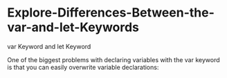 # Explore-Differences-Between-the-var-and-let-Keywords

var Keyword and let Keyword

One of the biggest problems with declaring variables with the var keyword is that you can easily overwrite variable declarations:


